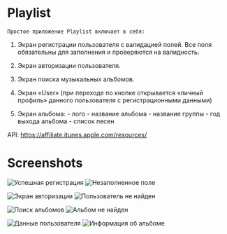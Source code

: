 # Playlist

	Простое приложение Playlist включает в себя:
  1) Экран регистрации пользователя с валидацией полей. Все поля обязательны для заполнения и проверяются на валидность.
  
  2) Экран авторизации пользователя.
   
  3) Экран поиска музыкальных альбомов.
   
  4) Экран «User» (при переходе по кнопке открывается «личный профиль» данного пользователя с регистрационными данными)
	
  5) Экран альбома:
  	- лого
	- название альбома
	- название группы
	- год выхода альбома
	- список песен
	
	
  API: https://affiliate.itunes.apple.com/resources/
  
	
# Screenshots
![Успешная регистрация](https://github.com/Avopihra/Playlist/blob/main/1logSucces.png) 
![Незаполненное поле](https://github.com/Avopihra/Playlist/blob/main/1signUpError.png)
	
![Экран авторизации](https://github.com/Avopihra/Playlist/blob/main/2signin.png)
![Пользователь не найден](https://github.com/Avopihra/Playlist/blob/main/2usernotfound.png)
	
![Поиск альбомов](https://github.com/Avopihra/Playlist/blob/main/3albums.png)
![Альбом не найден](https://github.com/Avopihra/Playlist/blob/main/3albumerr.png)
  	
![Данные пользователя](https://github.com/Avopihra/Playlist/blob/main/5activeuser.png)
![Информация об альбоме](https://github.com/Avopihra/Playlist/blob/main/6albumdetail.png)
